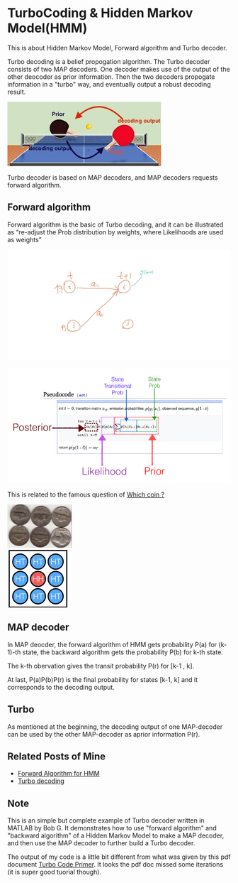 # TurboCoding & Hidden Markov Model(HMM)
This is about Hidden Markov Model, Forward algorithm and Turbo decoder. 

Turbo decoding is a belief propogation algorithm. The Turbo decoder consists of two MAP decoders. One decoder makes use of the output of the other deocoder as prior information. Then the two decoders propogate information in a "turbo" way, and eventually output a robust decoding result.

![](pics/Turbo.jpeg)

Turbo decoder is based on MAP decoders, and MAP decoders requests forward algorithm. 

## Forward algorithm
Forward algorithm is the basic of Turbo decoding, and it can be illustrated as “re-adjust the Prob distribution by weights, where Likelihoods are used as weights”

![](pics/forward1.jpeg)

![](pics/forward2.png)

This is related to the famous question of [Which coin ?](https://www.quora.com/A-jar-has-1000-coins-of-which-999-are-fair-and-1-is-double-headed-Pick-a-coin-at-random-and-toss-it-10-times-Given-that-you-see-10-heads-what-is-the-probability-that-the-next-toss-of-that-coin-is-also-a-head) 

![](pics/forward3.png)


## MAP decoder
In MAP deocder, the forward algorithm of HMM gets probability P(a) for (k-1)-th state, the backward algorithm gets the probability P(b) for k-th state.

The k-th obervation  gives the transit probability P(r) for [k-1 , k]. 

At last,  P(a)P(b)P(r) is the final probability for states [k-1, k] and it corresponds to the decoding output.

## Turbo
As mentioned at the beginning, the decoding output of one MAP-decoder can be used by the other MAP-decoder as aprior information P(r). 



## Related Posts of Mine
* [Forward Algorithm for HMM](https://algorithmsdatascience.quora.com/A-quick-note-of-forward-algorithm-for-HMM) 
* [Turbo decoding](https://algorithmsdatascience.quora.com/HMM-Part-7-MAP-Decoder-of-Convolutional-Code-Turbo-Code-GitHub-included) 

## Note
This is an simple but complete example of Turbo decoder written in MATLAB by Bob G. It demonstrates how to use "forward algorithm" and "backward algorithm" of a Hidden Markov Model to make a MAP decoder, and then use the MAP decoder to further build a Turbo decoder.

The output of my code is a little bit different from what was given by this pdf document [Turbo Code Primer](http://vashe.org/turbo/turbo_primer_0.0.pdf). It looks the pdf doc missed some iterations (it is super good tuorial though).
